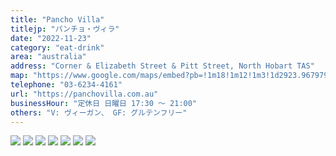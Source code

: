 ```yaml
---
title: "Pancho Villa"
titlejp: "パンチョ・ヴィラ"
date: "2022-11-23"
category: "eat-drink"
area: "australia"
address: "Corner & Elizabeth Street & Pitt Street, North Hobart TAS"
map: "https://www.google.com/maps/embed?pb=!1m18!1m12!1m3!1d2923.967979139987!2d147.31553300000002!3d-42.87352!2m3!1f0!2f0!3f0!3m2!1i1024!2i768!4f13.1!3m3!1m2!1s0xaa6e75a055e97c0b%3A0xcbec9dfb2d0d3b66!2sPancho%20Villa!5e0!3m2!1sja!2sau!4v1669382234132!5m2!1sja!2sau"
telephone: "03-6234-4161"
url: "https://panchovilla.com.au"
businessHour: "定休日 日曜日 17:30 〜 21:00"
others: "V: ヴィーガン、 GF: グルテンフリー"
---
```


![](../images/posts/5/1.webp)
![](../images/posts/5/2.webp)
![](../images/posts/5/3.webp)
![](../images/posts/5/4.webp)
![](../images/posts/5/5.webp)
![](../images/posts/5/6.webp)
![](../images/posts/5/7.webp)
